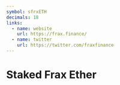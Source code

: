 ```yaml
---
symbol: sfrxETH
decimals: 18
links:
  - name: website
    url: https://frax.finance/
  - name: twitter
    url: https://twitter.com/fraxfinance
---
```


# Staked Frax Ether
